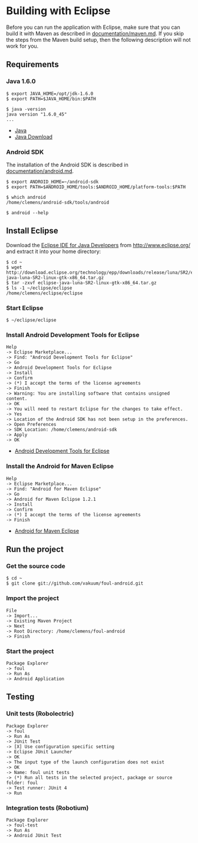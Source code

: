 # Building with Eclipse

Before you can run the application with Eclipse, make sure that you can build it with Maven as described in [documentation/maven.md](documentation/maven.md). If you skip the steps from the Maven build setup, then the following description will not work for you.

## Requirements

### Java 1.6.0

```
$ export JAVA_HOME=/opt/jdk-1.6.0
$ export PATH=$JAVA_HOME/bin:$PATH

$ java -version
java version "1.6.0_45"
...
```

* [Java](http://www.oracle.com/technetwork/java/)
* [Java Download](http://www.oracle.com/technetwork/java/javase/downloads/)

### Android SDK

The installation of the Android SDK is described in [documentation/android.md](android.md).

```
$ export ANDROID_HOME=~/android-sdk
$ export PATH=$ANDROID_HOME/tools:$ANDROID_HOME/platform-tools:$PATH

$ which android
/home/clemens/android-sdk/tools/android

$ android --help
```

## Install Eclipse

Download the [Eclipse IDE for Java Developers](http://www.eclipse.org/downloads/packages/eclipse-ide-java-developers/lunar) from http://www.eclipse.org/ and extract it into your home directory:

```
$ cd ~
$ wget http://download.eclipse.org/technology/epp/downloads/release/luna/SR2/eclipse-java-luna-SR2-linux-gtk-x86_64.tar.gz
$ tar -zxvf eclipse-java-luna-SR2-linux-gtk-x86_64.tar.gz
$ ls -1 ~/eclipse/eclipse
/home/clemens/eclipse/eclipse
```

### Start Eclipse

```
$ ~/eclipse/eclipse
```

### Install Android Development Tools for Eclipse

```
Help
-> Eclipse Marketplace...
-> Find: "Android Development Tools for Eclipse"
-> Go
-> Android Development Tools for Eclipse
-> Install
-> Confirm
-> (*) I accept the terms of the license agreements
-> Finish
-> Warning: You are installing software that contains unsigned content.
-> OK
-> You will need to restart Eclipse for the changes to take effect.
-> Yes
-> Location of the Android SDK has not been setup in the preferences.
-> Open Preferences
-> SDK Location: /home/clemens/android-sdk
-> Apply
-> OK
```

* [Android Development Tools for Eclipse](https://developer.android.com/tools/sdk/eclipse-adt.html)

### Install the Android for Maven Eclipse

```
Help
-> Eclipse Marketplace...
-> Find: "Android for Maven Eclipse"
-> Go
-> Android for Maven Eclipse 1.2.1
-> Install
-> Confirm
-> (*) I accept the terms of the license agreements
-> Finish
```

* [Android for Maven Eclipse](https://github.com/rgladwell/m2e-android)

## Run the project

### Get the source code

```
$ cd ~
$ git clone git://github.com/vakuum/foul-android.git
```

### Import the project

```
File
-> Import...
-> Existing Maven Project
-> Next
-> Root Directory: /home/clemens/foul-android
-> Finish
```

### Start the project

```
Package Explorer
-> foul
-> Run As
-> Android Application
```

## Testing

### Unit tests (Robolectric)

```
Package Explorer
-> foul
-> Run As
-> JUnit Test
-> [X] Use configuration specific setting
-> Eclipse JUnit Launcher
-> OK
-> The input type of the launch configuration does not exist
-> OK
-> Name: foul unit tests
-> (*) Run all tests in the selected project, package or source folder: foul
-> Test runner: JUnit 4
-> Run
```

### Integration tests (Robotium)

```
Package Explorer
-> foul-test
-> Run As
-> Android JUnit Test
```

